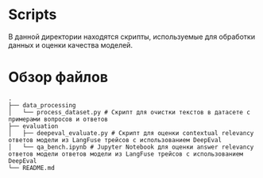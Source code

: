 # Scripts

В данной директории находятся скрипты, используемые для обработки данных и оценки качества моделей.

# Обзор файлов
```
.
├── data_processing
│   └── process_dataset.py # Скрипт для очистки текстов в датасете с примерами вопросов и ответов
├── evaluation
│   ├── deepeval_evaluate.py # Скрипт для оценки contextual relevancy ответов модели из LangFuse трейсов с использованием DeepEval
│   └── qa_bench.ipynb # Jupyter Notebook для оценки answer relevancy ответов модели ответов модели из LangFuse трейсов с использованием DeepEval
└── README.md
```
